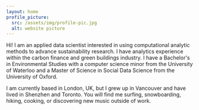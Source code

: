 ```yaml
---
layout: home
profile_picture:
  src: /assets/img/profile-pic.jpg
  alt: website picture
---
```



<p>
Hi! I am an applied data scientist interested in using computational analytic methods to advance sustainability research. I have analytics experience within the carbon finance and green buildings industry. I have a Bachelor's in Environmental Studies with a computer science minor from the University of Waterloo and a Master of Science in Social Data Science from the University of Oxford. 
</p>

<p>
I am currently based in London, UK, but I grew up in Vancouver and have lived in Shenzhen and Toronto. You will find me surfing, snowboarding, hiking, cooking, or discovering new music outside of work. 
</p>
